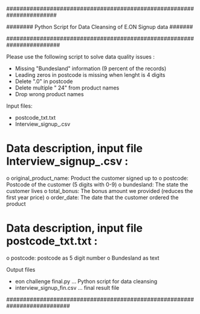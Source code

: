 #######################################################################

########  Python Script for Data Cleansing of E.ON Signup data  #######

########################################################################

Please use the following script to solve data quality issues :

- Missing "Bundesland" information (9 percent of the records)
- Leading zeros in postcode is missing when lenght is 4 digits
- Delete ".0" in postcode
- Delete multiple " 24" from product names
- Drop wrong product names

Input files:
- postcode_txt.txt
- Interview_signup_.csv

# Data description, input file Interview_signup_.csv :

o	 original_product_name: Product the customer signed up to
o	 postcode: Postcode of the customer (5 digits with 0-9)
o	 bundesland: The state the customer lives
o	 total_bonus: The bonus amount we provided (reduces the first year price)
o	 order_date: The date that the customer ordered the product

# Data description, input file postcode_txt.txt :

o	 postcode: postcode as 5 digit number
o	 Bundesland as text

Output files
- eon challenge final.py     ... Python script for data cleansing
- interview_signup_fin.csv   ... final result file

###########################################################################